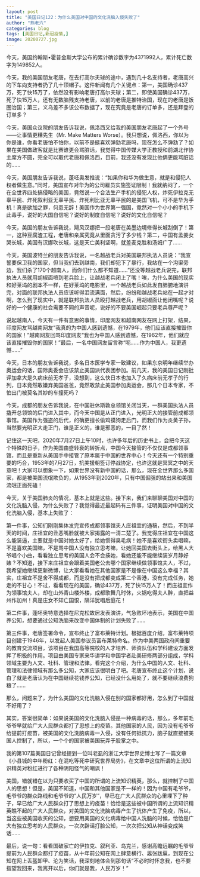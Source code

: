 ```yaml
---
layout: post
title: "美国日记122：为什么美国对中国的文化洗脑入侵失败了"
author: "熊老六"
categories: blog
tags: [美国日记,新冠疫情,]
image: 20200727.jpg
---
```

​​​​​​​​​​​​​​​​​​​​​​​​​​​​​​​​​​今天，美国约翰斯•霍普金斯大学公布的累计确诊数字为4371992人，累计死亡数字为149852人。

今天，我的美国朋友老唐，在去打高尔夫球的途中，遇到几十名支持者，老唐高兴的下车向支持者扔了几十顶帽子。这件新闻有几个关键点：第一，美国确诊437万，死了快15万了，依然没有影响老唐打高尔夫球；第二，即使美国确诊437万，死了快15万人，还有无数脑残支持老唐，以前的老唐是推特治国，现在的老唐是饭圈治国；第三，义乌差不多该公布数据了，现在究竟是老唐的订单多，还是拜登的订单多？

今天，美国众议院的朋友告诉我说，佩洛西又给我的美国朋友老唐起了一个外号——让事情更糟先生（Mr. Make Matters Worse）。我只想说，佩洛西，你以为你是谁，你看老唐怕不怕你，以前不是挺喜欢弹劾老唐吗，现在怎么不弹劾了？如果在美国做政客就是比赛谁更会骂脏话，我觉得中国传媒大学正教授和前湖北作协主席方不圆，完全可以取代老唐和佩洛西，目前，我还没有发现比他俩更能骂脏话的……

今天，美国朋友告诉我说，蓬呸奥发推说：“如果你和华为做生意，就是和侵犯人权者做生意。”同时，美国宣布对华为的公司雇员实施签证限制！我就纳闷了，一个在全世界四处搞侵略的美国，竟然说一个合法生产手机的侵犯人权，炸死伊拉克无辜平民、炸死叙利亚无辜平民、炸死利比亚无辜平民的是美国飞机，可不是华为手机！真是欲加之罪，何患无辞！美国作为世界第一强国，竟然对一个小小的手机下此毒手，说好的大国自信呢？说好的制度自信呢？说好的文化自信呢？

今天，美国的朋友告诉我说，飓风汉娜把一段老唐在美墨边境修得长城刮倒了！第一，这种豆腐渣工程，老唐和亲属究竟从里面贪污了多少钱？第二，中国有孟姜女哭长城，美国有汉娜吹长城，这是天亡美利坚啊，就差麦克胜和汤姆广了……

今天，美国波特兰的朋友告诉我说，一名越战老兵对美国联邦执法人员说：“我宣誓要保卫我的国家，但当我们去到越南，我们却犯下了暴行，我站在一个沟渠旁边，我们杀了170个越南人，而你们什么都不知道……”还没等越战老兵说完，联邦执法人员就用胡椒面喷到老兵脸上，让越战老兵闭上了嘴！唉，为什么美国的现实和好莱坞的剧本不一样，在好莱坞的电影里，一个越战老兵如此发自肺腑地演讲完，对面的联邦执法人员应该听得泪流满面，然后，纷纷和越战老兵站在一起才对啊，怎么到了现实中，就是联邦执法人员殴打越战老兵，用胡椒面让他闭嘴呢？说好的一个健康的社会需要不同的声音呢，说好的不要美国崛起只要老兵尊严呢？

说起越南人，今天有一件有意思的事情，印度网友和越南网友在网上打架，结果，印度网友骂越南网友“我真的为中国人感到遗憾，在1979年，他们应该直接摧毁你的国家！”越南网友回骂印度网友“我也为中国人感到遗憾，在1962年，他们就应该直接摧毁你的国家！”最后，一名中国网友留言称“呃……作为中国人，我更遗憾……”

今天，日本的朋友告诉我说，多名日本医学专家一致建议，如果东京明年继续举办奥运会的话，国际奥委会应该禁止美国派代表团参加。前几天，我的美国日记刚批评加拿大是久病床前无孝子，没想到，这么快日本也加入了久病床前无孝子的行列，日本竟然敢嫌弃美国爸爸，竟然敢禁止美国参加奥运会，那几个日本专家，不怕出门被莫名其妙的车撞死吗？

今天，成都的朋友告诉我说，在中国驻休斯敦总领馆关闭当天，一群美国执法人员撬开总领馆的后门进入其中，而今天中国是从正门进入，光明正大的接管前成都领事馆。美国作为强盗的后代，的确更擅长偷鸡摸狗走后门，而我们作为炎黄子孙，当然要光明正大走正门，谁是正义的，谁是邪恶的，一目了然！

记住这一天吧，2020年7月27日上午10时，也许多年后的历史书上，会把今天这个特殊的日子，作为美国由盛转衰的转折点，中国今天接管的不仅仅是成都领事馆，而且是重新从美国手中接管了原本属于中国的世界中心！今天还有一个特别重要的巧合，1953年的7月27日，抗美援朝签订停战协定，也许这就是冥冥之中的天意吧！大家可以想象一下，如果世界没有新中国的话，那么，现在全世界那么多国家，都是被美国流氓欺负的，从1953年到2020年，只有中国倔强的站出来和美国流氓正面死磕！

今天，关于美国肺炎的情况，基本上就是这些。接下来，我们来聊聊美国对中国的文化洗脑入侵，为什么失败了？我觉得最近最起码有三件事，证明美国对中国的文化洗脑入侵，基本上失败了：

第一件事，公知们刚刚集体发完宣传成都领事馆夫人庄祖宜的通稿，然后，不到半天的时间，庄祖宜的丑恶嘴脸就被大家揭露的一清二楚了。我觉得庄祖宜在中国这么能装逼，主要就是中国对她太好了，给她惯得臭毛病！她不是喜欢街头卖唱嘛，不是喜欢美国嘛，不是骂中国人没有独立思考嘛，让她回美国去街头上，给黑人大爷唱个小曲，看看独立思考的美国人会不会揍她，看她还能不能继续装岁月静好婊？不知道，接下来庄祖宜会跟着美国老公去哪个国家继续做领事馆夫人，不过，我希望她继续更新微博，让大家看看她在其他国家是不是像在中国这么幸福？其实，庄祖宜不是舍不得成都，而是没有把成都变成第二个香港，没有完成任务，她走的不甘心！不过，看看现在的美国，确诊437万，死了快15万人了！而庄祖宜作为领事馆夫人，却在山外青山楼外楼，成都歌舞几时休，火锅吃得夫人醉，直把益州作加州！真是庄女不知亡国恨，隔洋犹唱后庭花！

第二件事，蓬呸奥特意选择在尼克松故居发表演讲，气急败坏地表示，美国在中国养公知，想要通过公知洗脑来改变中国体制的计划失败了……

第三件事，老唐签署命令，宣布终止了富布莱特计划。根据百度介绍，富布莱特项目创建于1946年，以发起人美国参议员富布莱特命名。作为中美两国政府间重要的教育交流项目，该项目在我国高等院校的人才培养、师资队伍和学科建设方面发挥了积极的作用。项目由美国专家来华讲学和中国学者赴美研修两部分组成，学科领域主要为人文、社科、管理和法律。看完这个介绍，为什么中国的人文、社科、管理和法律领域有那么多公知，大家应该很明白了吧。老唐宣布终止这个计划，说白了就是老唐认为在中国继续花钱养公知，已经没什么用处了，就不要继续浪费狗粮了……

那么，问题来了，为什么美国的文化洗脑入侵在别的国家都好用，怎么到了中国就不好用了？

其实，答案很简单：如果说美国的文化洗脑入侵是一种病毒的话，那么，多年前毛爷爷早就给广大人民群众都打了思想上的疫苗。其他国家的人民，因为没有毛爷爷给提前打疫苗，被美国的文化洗脑病毒一入侵，没有任何抵抗力，脑子就直接被美国人控制了，所以，一个个的国家被美国玩弄于股掌之中。

我的第107篇美国日记曾经提到一位叫老虱的浙江大学世界史博士写了一篇文章《小县城的中年粉红：在混吃等死中研究世界局势》，在文章中这位所谓的上流知识精英对粉红进行了各种阴阳怪气的嘲讽！

美国，错就错在以为只要收买了中国的所谓的上流知识精英，那么，就控制了中国人的思想！但是，美国不知道，中国和其他国家是不一样的！因为中国有毛爷爷，毛爷爷的群众路线和毛爷爷的“人民万岁”，早已在广大人民群众的心里埋下了种子，早已给广大人民群众打了思想上的疫苗！恰恰是这些被中国所谓的上流知识精英瞧不起的广大人民群众，对美国的文化洗脑病毒产生了抗体产生了免疫，所以，当这些被美国收买的公知，想要用美国的文化病毒给中国人洗脑的时候，恰恰是广大有独立思考的人民群众，一次次辟谣打脸公知，一次次把公知从神话变成笑话……

最后，说一句：看看国破家亡的伊拉克、叙利亚、乌克兰，感谢高瞻远瞩的毛爷爷提前为人民群众都打了疫苗，从十年前公知在网上肆意横行、嚣张跋扈，到现在公知在网上丢盔卸甲、沦为笑话，我深刻地体会到那句话“不必时时怀念我，也不要指望我回来，我离开以后，你们就是我，人民万岁！”​​​​